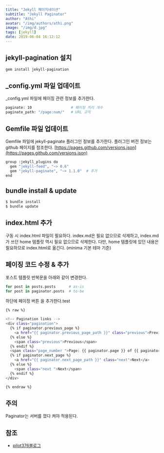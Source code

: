 ```yaml
---
title: "Jekyll 페이지네이션"
subtitle: "Jekyll Paginator"
author: "Athi"
avatar: "/img/authors/athi.png"
image: "/img/d.jpg"
tags: [jekyll]
date: 2019-06-04 16:12:12
---
```


## jekyll\-pagination 설치

```bash
gem install jekyll-pagination

```

## \_config.yml 파일 업데이트

\_config.yml 파일에 페이징 관련 정보를 추가한다.

```bash
paginate: 10                  # 페이징 처리 개수
paginate_path: "/page:num/"   # URL 규칙

```

## Gemfile 파일 업데이트

Gemfile 파일에 jekyll\-paginate 플러그인 정보를 추가한다.
플러그인 버전 정보는 github 페이지를 참조한다.
[https://pages.github.com/versions.json](https://pages.github.com/versions.json)

```bash
group :jekyll_plugins do
  gem "jekyll-feed", "~> 0.6"
  gem "jekyll-paginate", "~> 1.1.0"  # 추가
end

```

## bundle install & update

```bash
$ bundle install
$ bundle update

```

## index.html 추가

구동 시 index.html 파일이 필요하다.
index.md은 필요 없으므로 삭제하고, index.md가 쓰던 home 템플릿 역시 필요 없으므로 삭제한다.
다만, home 템플릿에 있던 내용은 필요하므로 index.html로 옮긴다.
(minima 기본 테마 기준)

## 페이징 코드 수정 & 추가

포스트 템플릿 반복문을 아래와 같이 변경한다.

```bash
for post in posts.posts      # as-is
for post in paginator.posts  # to-be

```

하단에 페이징 버튼 을 추가한다.test

```bash
{% raw %}

<!-- Pagination links -->
<div class="pagination">
  {% if paginator.previous_page %}
    <a href="{{ paginator.previous_page_path }}" class="previous">Previous</a>
  {% else %}
    <span class="previous">Previous</span>
  {% endif %}
  <span class="page_number ">Page: {{ paginator.page }} of {{ paginator.total_pages }}</span>
  {% if paginator.next_page %}
    <a href="{{ paginator.next_page_path }}" class="next">Next</a>
  {% else %}
    <span class="next ">Next</span>
  {% endif %}
</div>

{% endraw %}
```

## 주의

Paginator는 서버를 껐다 켜야 적용된다.

## 참조

- [pilot376블로그](https://pilot376.tistory.com/42)
